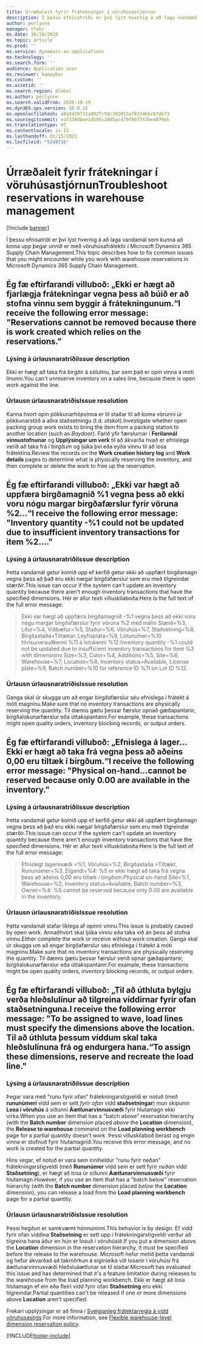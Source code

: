 ```yaml
---
title: Úrræðaleit fyrir frátekningar í vöruhúsastjórnun
description: Í þessu efnisatriði er því lýst hvernig á að laga vandamál sem kunna að koma upp þegar unnið er með vöruhúsafrátektir í Microsoft Dynamics 365 Supply Chain Management.
author: perlynne
manager: tfehr
ms.date: 10/19/2020
ms.topic: article
ms.prod: ''
ms.service: dynamics-ax-applications
ms.technology: ''
ms.search.form: ''
audience: Application user
ms.reviewer: kamaybac
ms.custom: ''
ms.assetid: ''
ms.search.region: Global
ms.author: perlynne
ms.search.validFrom: 2020-10-19
ms.dyn365.ops.version: 10.0.15
ms.openlocfilehash: a9a5d20732a802fc58c392853af8334bbc07de73
ms.sourcegitcommit: eaf330dbee1db96c20d5ac479f007747bea079eb
ms.translationtype: HT
ms.contentlocale: is-IS
ms.lasthandoff: 02/15/2021
ms.locfileid: "5248716"
---
```

# <a name="troubleshoot-reservations-in-warehouse-management"></a><span data-ttu-id="bf2d1-103">Úrræðaleit fyrir frátekningar í vöruhúsastjórnun</span><span class="sxs-lookup"><span data-stu-id="bf2d1-103">Troubleshoot reservations in warehouse management</span></span>

[!include [banner](../includes/banner.md)]

<span data-ttu-id="bf2d1-104">Í þessu efnisatriði er því lýst hvernig á að laga vandamál sem kunna að koma upp þegar unnið er með vöruhúsafrátektir í Microsoft Dynamics 365 Supply Chain Management.</span><span class="sxs-lookup"><span data-stu-id="bf2d1-104">This topic describes how to fix common issues that you might encounter while you work with warehouse reservations in Microsoft Dynamics 365 Supply Chain Management.</span></span>

## <a name="i-receive-the-following-error-message-reservations-cannot-be-removed-because-there-is-work-created-which-relies-on-the-reservations"></a><span data-ttu-id="bf2d1-105">Ég fæ eftirfarandi villuboð: „Ekki er hægt að fjarlægja frátekningar vegna þess að búið er að stofna vinnu sem byggir á frátekningunum.“</span><span class="sxs-lookup"><span data-stu-id="bf2d1-105">I receive the following error message: "Reservations cannot be removed because there is work created which relies on the reservations."</span></span>

### <a name="issue-description"></a><span data-ttu-id="bf2d1-106">Lýsing á úrlausnaratriði</span><span class="sxs-lookup"><span data-stu-id="bf2d1-106">Issue description</span></span>

<span data-ttu-id="bf2d1-107">Ekki er hægt að taka frá birgðir á sölulínu, þar sem það er opin vinna á móti línunni.</span><span class="sxs-lookup"><span data-stu-id="bf2d1-107">You can't unreserve inventory on a sales line, because there is open work against the line.</span></span>

### <a name="issue-resolution"></a><span data-ttu-id="bf2d1-108">Úrlausn úrlausnaratriðis</span><span class="sxs-lookup"><span data-stu-id="bf2d1-108">Issue resolution</span></span>

<span data-ttu-id="bf2d1-109">Kanna hvort opin pökkunarhópvinna er til staðar til að koma vörunni úr pökkunarstöð á aðra staðsetningu (t.d. *útskot*).</span><span class="sxs-lookup"><span data-stu-id="bf2d1-109">Investigate whether open packing group work exists to bring the item from a packing station to another location (such as *Baydoor*).</span></span> <span data-ttu-id="bf2d1-110">Farið yfir færslurnar í **Ferilannál vinnustofnunar** og **Upplýsingar um verk** til að ákvarða hvað er efnislega verið að taka frá í birgðum og ljúka því eða eyða vinnu til að losa frátektina.</span><span class="sxs-lookup"><span data-stu-id="bf2d1-110">Review the records on the **Work creation history log** and **Work details** pages to determine what is physically reserving the inventory, and then complete or delete the work to free up the reservation.</span></span>

## <a name="i-receive-the-following-error-message-inventory-quantity--1-could-not-be-updated-due-to-insufficient-inventory-transactions-for-item-2"></a><span data-ttu-id="bf2d1-111">Ég fæ eftirfarandi villuboð: „Ekki var hægt að uppfæra birgðamagnið %1 vegna þess að ekki voru nógu margar birgðafærslur fyrir vöruna %2...“</span><span class="sxs-lookup"><span data-stu-id="bf2d1-111">I receive the following error message: "Inventory quantity -%1 could not be updated due to insufficient inventory transactions for item %2...."</span></span>

### <a name="issue-description"></a><span data-ttu-id="bf2d1-112">Lýsing á úrlausnaratriði</span><span class="sxs-lookup"><span data-stu-id="bf2d1-112">Issue description</span></span>

<span data-ttu-id="bf2d1-113">Þetta vandamál getur komið upp ef kerfið getur ekki að uppfært birgðamagn vegna þess að það eru ekki nægar birgðafærslur sem eru með tilgreindar stærðir.</span><span class="sxs-lookup"><span data-stu-id="bf2d1-113">This issue can occur if the system can't update an inventory quantity because there aren't enough inventory transactions that have the specified dimensions.</span></span> <span data-ttu-id="bf2d1-114">Hér er allur texti villuskilaboða:</span><span class="sxs-lookup"><span data-stu-id="bf2d1-114">Here is the full text of the full error message:</span></span>

> <span data-ttu-id="bf2d1-115">Ekki var hægt að uppfæra birgðamagnið -%1 vegna þess að ekki voru nógu margar birgðafærslur fyrir vöruna %2 með málin Stærð=%3, Litur=%4, Viðbætur=%5, Staður=%6, Vöruhús=%7, Staðsetning=%8, Birgðastaða=Tiltækar, Leyfisplata=%9, Lotunúmer=%10 tilvísunarauðkenni %11 á lotukenni %12.</span><span class="sxs-lookup"><span data-stu-id="bf2d1-115">Inventory quantity -%1 could not be updated due to insufficient inventory transactions for item %2 with dimensions Size=%3, Color=%4, Additions=%5, Site=%6, Warehouse=%7, Location=%8, Inventory status=Available, License plate=%9, Batch number=%10 for reference ID %11 on Lot ID %12.</span></span>

### <a name="issue-resolution"></a><span data-ttu-id="bf2d1-116">Úrlausn úrlausnaratriðis</span><span class="sxs-lookup"><span data-stu-id="bf2d1-116">Issue resolution</span></span>

<span data-ttu-id="bf2d1-117">Ganga skal úr skugga um að engar birgðafærslur séu efnislega í frátekt á móti magninu.</span><span class="sxs-lookup"><span data-stu-id="bf2d1-117">Make sure that no inventory transactions are physically reserving the quantity.</span></span> <span data-ttu-id="bf2d1-118">Til dæmis gætu þessar færslur opnað gæðapantanir, birgðalokunarfærslur eða úttakspantanir.</span><span class="sxs-lookup"><span data-stu-id="bf2d1-118">For example, these transactions might open quality orders, inventory blocking records, or output orders.</span></span>

## <a name="i-receive-the-following-error-message-physical-on-handcannot-be-reserved-because-only-000-are-available-in-the-inventory"></a><span data-ttu-id="bf2d1-119">Ég fæ eftirfarandi villuboð: „Efnislega á lager... Ekki er hægt að taka frá vegna þess að aðeins 0,00 eru tiltæk í birgðum.“</span><span class="sxs-lookup"><span data-stu-id="bf2d1-119">I receive the following error message: "Physical on-hand...cannot be reserved because only 0.00 are available in the inventory."</span></span>

### <a name="issue-description"></a><span data-ttu-id="bf2d1-120">Lýsing á úrlausnaratriði</span><span class="sxs-lookup"><span data-stu-id="bf2d1-120">Issue description</span></span>

<span data-ttu-id="bf2d1-121">Þetta vandamál getur komið upp ef kerfið getur ekki að uppfært birgðamagn vegna þess að það eru ekki nægar birgðafærslur sem eru með tilgreindar stærðir.</span><span class="sxs-lookup"><span data-stu-id="bf2d1-121">This issue can occur if the system can't update an inventory quantity because there aren't enough inventory transactions that have the specified dimensions.</span></span> <span data-ttu-id="bf2d1-122">Hér er allur texti villuskilaboða:</span><span class="sxs-lookup"><span data-stu-id="bf2d1-122">Here is the full text of the full error message:</span></span>

> <span data-ttu-id="bf2d1-123">Efnislegt lagersvæði =%1, Vöruhús=%2, Birgðastaða =Tiltækt, Rununúmer=%3, Eigandi=%4: %5 er ekki hægt að taka frá vegna þess að aðeins 0,00 eru tiltæk í birgðum.</span><span class="sxs-lookup"><span data-stu-id="bf2d1-123">Physical on-hand Site=%1, Warehouse=%2, Inventory status=Available, Batch number=%3, Owner=%4: %5 cannot be reserved because only 0.00 are available in the inventory.</span></span>

### <a name="issue-resolution"></a><span data-ttu-id="bf2d1-124">Úrlausn úrlausnaratriðis</span><span class="sxs-lookup"><span data-stu-id="bf2d1-124">Issue resolution</span></span>

<span data-ttu-id="bf2d1-125">Þetta vandamál stafar líklega af opinni vinnu.</span><span class="sxs-lookup"><span data-stu-id="bf2d1-125">This issue is probably caused by open work.</span></span> <span data-ttu-id="bf2d1-126">Annaðhvort skal ljúka vinnu eða taka við án þess að stofna vinnu.</span><span class="sxs-lookup"><span data-stu-id="bf2d1-126">Either complete the work or receive without work creation.</span></span> <span data-ttu-id="bf2d1-127">Ganga skal úr skugga um að engar birgðafærslur séu efnislega í frátekt á móti magninu.</span><span class="sxs-lookup"><span data-stu-id="bf2d1-127">Make sure that no inventory transactions are physically reserving the quantity.</span></span> <span data-ttu-id="bf2d1-128">Til dæmis gætu þessar færslur verið opnar gæðapantanir, birgðalokunarfærslur eða úttakspantanir.</span><span class="sxs-lookup"><span data-stu-id="bf2d1-128">For example, these transactions might be open quality orders, inventory blocking records, or output orders.</span></span>

## <a name="i-receive-the-following-error-message-to-be-assigned-to-wave-load-lines-must-specify-the-dimensions-above-the-location-to-assign-these-dimensions-reserve-and-recreate-the-load-line"></a><span data-ttu-id="bf2d1-129">Ég fæ eftirfarandi villuboð: „Til að úthluta bylgju verða hleðslulínur að tilgreina víddirnar fyrir ofan staðsetninguna.</span><span class="sxs-lookup"><span data-stu-id="bf2d1-129">I receive the following error message: "To be assigned to wave, load lines must specify the dimensions above the location.</span></span> <span data-ttu-id="bf2d1-130">Til að úthluta þessum víddum skal taka hleðslulínuna frá og endurgera hana.“</span><span class="sxs-lookup"><span data-stu-id="bf2d1-130">To assign these dimensions, reserve and recreate the load line."</span></span>

### <a name="issue-description"></a><span data-ttu-id="bf2d1-131">Lýsing á úrlausnaratriði</span><span class="sxs-lookup"><span data-stu-id="bf2d1-131">Issue description</span></span>

<span data-ttu-id="bf2d1-132">Þegar vara með "runu fyrir ofan" frátekningarstigveldi er notuð (með **rununúmeri** vídd sem er sett *fyrir ofan* vídd **staðsetningar**) mun skipunin **Losa í vöruhús** á síðunni **Áætlunarvinnusvæði** fyrir hlutamagn ekki virka.</span><span class="sxs-lookup"><span data-stu-id="bf2d1-132">When you use an item that has a "batch above" reservation hierarchy (with the **Batch number** dimension placed *above* the **Location** dimension), the **Release to warehouse** command on the **Load planning workbench** page for a partial quantity doesn't work.</span></span> <span data-ttu-id="bf2d1-133">Þessi villuskilaboð berast og engin vinna er stofnuð fyrir hlutamagnið.</span><span class="sxs-lookup"><span data-stu-id="bf2d1-133">You receive this error message, and no work is created for the partial quantity.</span></span>

<span data-ttu-id="bf2d1-134">Hins vegar, ef notuð er vara sem inniheldur "runu fyrir neðan" frátekningarstigveldi (með **Rununúmer** vídd sem er sett fyrir *neðan* vídd **Staðsetning**), er hægt að losa úr síðunni **Áætlunarvinnusvæði** fyrir hlutamagn.</span><span class="sxs-lookup"><span data-stu-id="bf2d1-134">However, if you use an item that has a "batch below" reservation hierarchy (with the **Batch number** dimension placed *below* the **Location** dimension), you can release a load from the **Load planning workbench** page for a partial quantity.</span></span>

### <a name="issue-resolution"></a><span data-ttu-id="bf2d1-135">Úrlausn úrlausnaratriðis</span><span class="sxs-lookup"><span data-stu-id="bf2d1-135">Issue resolution</span></span>

<span data-ttu-id="bf2d1-136">Þessi hegðun er samkvæmt hönnuninni.</span><span class="sxs-lookup"><span data-stu-id="bf2d1-136">This behavior is by design.</span></span> <span data-ttu-id="bf2d1-137">Ef vídd fyrir ofan víddina **Staðsetning** er sett upp í frátekningarstigveldi verður að tilgreina hana áður en hún er losuð í vöruhúsið.</span><span class="sxs-lookup"><span data-stu-id="bf2d1-137">If you put a dimension above the **Location** dimension in the reservation hierarchy, it must be specified before the release to the warehouse.</span></span> <span data-ttu-id="bf2d1-138">Microsoft hefur metið þetta vandamál og hefur ákvarðað að takmörkun á eiginleika við losanir í vöruhúsi frá áætlunarvinnusvæði hleðsluáætlunar sé til staðar.</span><span class="sxs-lookup"><span data-stu-id="bf2d1-138">Microsoft has evaluated this issue and has determined that it's a feature limitation during releases to the warehouse from the load planning workbench.</span></span> <span data-ttu-id="bf2d1-139">Ekki er hægt að losa hlutamagn ef ein eða fleiri vídd fyrir ofan **Staðsetning** eru ekki tilgreindar.</span><span class="sxs-lookup"><span data-stu-id="bf2d1-139">Partial quantities can't be released if one or more dimensions above **Location** aren't specified.</span></span>

<span data-ttu-id="bf2d1-140">Frekari upplýsingar er að finna í [Sveigjanleg frátektarregla á vídd vöruhúsastigs](flexible-warehouse-level-dimension-reservation.md).</span><span class="sxs-lookup"><span data-stu-id="bf2d1-140">For more information, see [Flexible warehouse-level dimension reservation policy](flexible-warehouse-level-dimension-reservation.md).</span></span>


[!INCLUDE[footer-include](../../includes/footer-banner.md)]